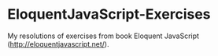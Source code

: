 # EloquentJavaScript-Exercises
My resolutions of exercises from book Eloquent JavaScript (http://eloquentjavascript.net/).
